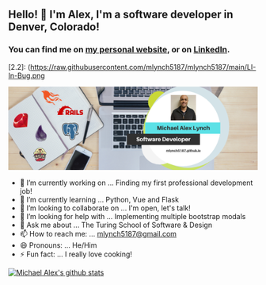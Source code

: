 ## Hello! 👋 I'm Alex, I'm a software developer in Denver, Colorado! 

### You can find me on [my personal website][1], or on [LinkedIn][2].

<!-- Icons -->
[2.2]: (https://raw.githubusercontent.com/mlynch5187/mlynch5187/main/LI-In-Bug.png

<!-- Links to your social media accounts -->

[1]: https://mlynch5187.github.io
[2]: https://www.linkedin.com/in/michaelalexlynch/

[![Header](https://raw.githubusercontent.com/mlynch5187/mlynch5187/main/Goalsetter.png "Header")](https://mlynch5187.github.io/)

- 🔭 I’m currently working on ... Finding my first professional development job!
- 🌱 I’m currently learning ... Python, Vue and Flask
- 👯 I’m looking to collaborate on ... I'm open, let's talk!
- 🤔 I’m looking for help with ... Implementing multiple bootstrap modals
- 💬 Ask me about ... The Turing School of Software & Design
- 📫 How to reach me: ... mlynch5187@gmail.com
- 😄 Pronouns: ... He/Him
- ⚡ Fun fact: ... I really love cooking!

[![Michael Alex's github stats](https://github-readme-stats.vercel.app/api?username=mlynch5187)](https://github.com/mlynch5187/github-readme-stats)
